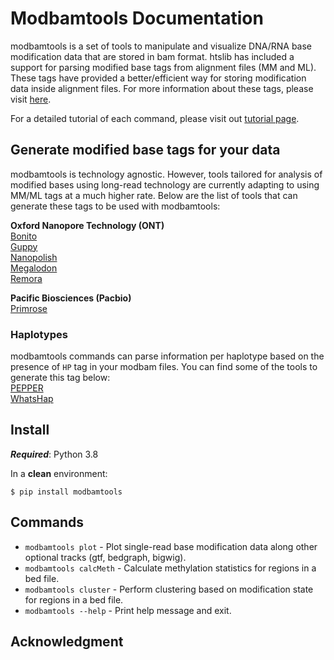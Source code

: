 # Modbamtools Documentation

modbamtools is a set of tools to manipulate and visualize DNA/RNA base modification data that are stored in bam format. htslib has included a support for parsing modified base tags from alignment files (MM and ML). These tags have provided a better/efficient way for storing modification data inside alignment files. For more information about these tags, please visit [here](http://samtools.github.io/hts-specs/SAMtags.pdf).

For a detailed tutorial of each command, please visit out [tutorial page](./tutorial/).

## Generate modified base tags for your data
modbamtools is technology agnostic. However, tools tailored for analysis of modified bases using long-read technology are currently adapting to using MM/ML tags at a much higher rate. Below are the list of tools that can generate these tags to be used with modbamtools:

**Oxford Nanopore Technology (ONT)**  
[Bonito](https://github.com/nanoporetech/bonito)  
[Guppy](https://community.nanoporetech.com/downloads)  
[Nanopolish](https://github.com/jts/nanopolish)  
[Megalodon](https://github.com/nanoporetech/megalodon)  
[Remora](https://github.com/nanoporetech/remora)

**Pacific Biosciences (Pacbio)**  
[Primrose](https://github.com)

### Haplotypes

modbamtools commands can parse information per haplotype based on the presence of `HP` tag in your modbam files. You can find some of the tools to generate this tag below:  
[PEPPER](https://github.com/kishwarshafin/pepper)  
[WhatsHap](https://whatshap.readthedocs.io/en/latest/)
## Install

**<em>Required</em>**: Python 3.8

In a **clean** environment: 

<pre><code class="shell">$ pip install modbamtools</code></pre>





## Commands

* `modbamtools plot` - Plot single-read base modification data along other optional tracks (gtf, bedgraph, bigwig).
* `modbamtools calcMeth` - Calculate methylation statistics for regions in a bed file.
* `modbamtools cluster` - Perform clustering based on modification state for regions in a bed file.
* `modbamtools --help` - Print help message and exit.

## Acknowledgment

